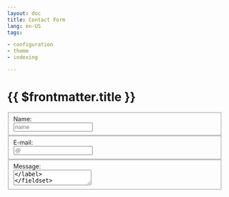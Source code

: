 ```yaml
---
layout: doc
title: Contact Form
lang: en-US
tags:

- configuration
- theme
- indexing

---
```


# {{ $frontmatter.title }}


<script setup>


// https://vuejs.org/guide/introduction.html#api-styles
// https://vuejs.org/guide/essentials/forms.html
import { ref } from 'vue'

const message = ref("")
const email = ref("")
const text = ref("")
const name = ref("")

const error_message = ref(false)
const info_message = ref(false)
const email_form = ref(true)

function send() {
    error_message.value = true
    var API_URL = `https://email.dialogware.com/?name=${name.value}&message=${message.value}&email=${email.value}`
    //const API_URL = `https://email.dialogware.com/`
    
    fetch(
        API_URL,
        {
            method: 'get',
        }
    ).then(response => response.json() )
    .then(data => {
        console.log(data);
        message.value = data.message
        email.value = data.email
        text.value = data.text
        name.value = data.name
        if(data.found > 2){
            error_message.value = true
        } else {
            error_message.value = false
            email_form.value = false
            info_message.value = true
        }
    });

}
</script>

<form method="get" class="email_form" id="email_form" v-if="email_form">

<div>
<fieldset>
<label>
    <div>Name:</div>
    <input v-model="name" placeholder="name">
</label>
</fieldset>


<fieldset>
<label>
    <div>E-mail:</div>
    <input v-model="email" placeholder="@" />
</label>
</fieldset>

<fieldset>   
<label>
    <div>Message:</div>
    <textarea v-model="message" placeholder="message" />
</label>
</fieldset>

</div>
</form>    

<div v-if="email_form">
<fieldset>   
<button @click="send">Send Message</button>
</fieldset>
</div>


<div class="tip custom-block" v-if="info_message">
    <p class="custom-block-title">Info</p>
    <p>We got your Email!</p>
</div>


<div class="warning custom-block" v-if="error_message">
    <p class="custom-block-title">Error</p>
    <p>Sending message is not possible, contact me please on <a href="https://www.linkedin.com/in/tom-sapletta-com">linkedin</a> </p>
</div>

<style scoped>
.email_form {
  display: flex;
  align-items: center;
  justify-content: left;
}

.email_form input,
.email_form textarea,
button,
.tip {
    width: 300px;
}

button {
  font-weight: bold;
  color: gray;
  background-color: black;
  padding: 5px;
  border: 1px solid white;
}

input, textarea {
  color: white;
  background-color: black;
  padding: 1px;
  border: 1px solid white;
}

label div{
    white-space: pre-line;
  color: gray;
  padding: 0px;
}
</style>

